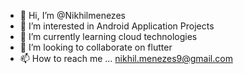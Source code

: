 - 👋 Hi, I’m @Nikhilmenezes
- 👀 I’m interested in Android Application Projects
- 🌱 I’m currently learning cloud technologies
- 💞️ I’m looking to collaborate on flutter
- 📫 How to reach me ... nikhil.menezes9@gmail.com

<!---https://github.com/Nikhilmenezes/Nikhilmenezes
Nikhilmenezes/Nikhilmenezes is a ✨ special ✨ repository because its `README.md` (this file) appears on your GitHub profile.
You can click the Preview link to take a look at your changes.
--->
